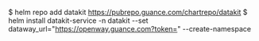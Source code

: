 
$ helm repo add datakit https://pubrepo.guance.com/chartrepo/datakit
$ helm install datakit-service -n datakit --set dataway_url="https://openway.guance.com?token=<your-token>" --create-namespace